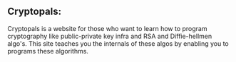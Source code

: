 Cryptopals:
---------------------------------------
Cryptopals is a website for those who want to learn how to program cryptography like public-private key infra 
and RSA and Diffie-hellmen algo's. This site teaches you the internals of these algos by enabling you to programs 
these algorithms.


